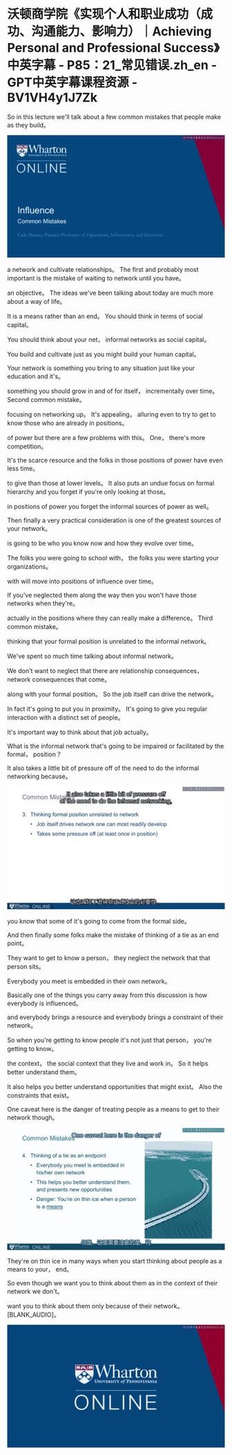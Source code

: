 # 沃顿商学院《实现个人和职业成功（成功、沟通能力、影响力）｜Achieving Personal and Professional Success》中英字幕 - P85：21_常见错误.zh_en - GPT中英字幕课程资源 - BV1VH4y1J7Zk

So in this lecture we'll talk about a few common mistakes that people make as they build。

![](img/7ef045a3d1d082726cf85b42b4c3a201_1.png)

a network and cultivate relationships。 The first and probably most important is the mistake of waiting to network until you have。

an objective。 The ideas we've been talking about today are much more about a way of life。

It is a means rather than an end。 You should think in terms of social capital。

You should think about your net， informal networks as social capital。

You build and cultivate just as you might build your human capital。

Your network is something you bring to any situation just like your education and it's。

something you should grow in and of for itself， incrementally over time。 Second common mistake。

focusing on networking up。 It's appealing， alluring even to try to get to know those who are already in positions。

of power but there are a few problems with this。 One， there's more competition。

It's the scarce resource and the folks in those positions of power have even less time。

to give than those at lower levels。 It also puts an undue focus on formal hierarchy and you forget if you're only looking at those。

in positions of power you forget the informal sources of power as well。

Then finally a very practical consideration is one of the greatest sources of your network。

is going to be who you know now and how they evolve over time。

The folks you were going to school with， the folks you were starting your organizations。

with will move into positions of influence over time。

If you've neglected them along the way then you won't have those networks when they're。

actually in the positions where they can really make a difference。 Third common mistake。

thinking that your formal position is unrelated to the informal network。

We've spent so much time talking about informal network。

We don't want to neglect that there are relationship consequences， network consequences that come。

along with your formal position。 So the job itself can drive the network。

In fact it's going to put you in proximity。 It's going to give you regular interaction with a distinct set of people。

It's important way to think about that job actually。

What is the informal network that's going to be impaired or facilitated by the formal， position？

It also takes a little bit of pressure off of the need to do the informal networking because。

![](img/7ef045a3d1d082726cf85b42b4c3a201_3.png)

you know that some of it's going to come from the formal side。

And then finally some folks make the mistake of thinking of a tie as an end point。

They want to get to know a person， they neglect the network that that person sits。

Everybody you meet is embedded in their own network。

Basically one of the things you carry away from this discussion is how everybody is influenced。

and everybody brings a resource and everybody brings a constraint of their network。

So when you're getting to know people it's not just that person， you're getting to know。

the context， the social context that they live and work in。 So it helps better understand them。

It also helps you better understand opportunities that might exist。 Also the constraints that exist。

One caveat here is the danger of treating people as a means to get to their network though。

![](img/7ef045a3d1d082726cf85b42b4c3a201_5.png)

They're on thin ice in many ways when you start thinking about people as a means to your， end。

So even though we want you to think about them as in the context of their network we don't。

want you to think about them only because of their network。 [BLANK_AUDIO]。

![](img/7ef045a3d1d082726cf85b42b4c3a201_7.png)
